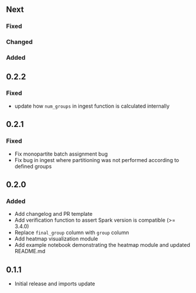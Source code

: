 ## Next

### Fixed

### Changed

### Added

## 0.2.2

### Fixed

* update how `num_groups` in ingest function is calculated internally 

## 0.2.1

### Fixed

* Fix monopartite batch assignment bug
* Fix bug in ingest where partitioning was not performed according to defined groups

## 0.2.0

### Added

* Add changelog and PR template
* Add verification function to assert Spark version is compatible (>= 3.4.0)
* Replace `final_group` column with `group` column
* Add heatmap visualization module
* Add example notebook demonstrating the heatmap module and updated README.md

## 0.1.1

* Initial release and imports update 
